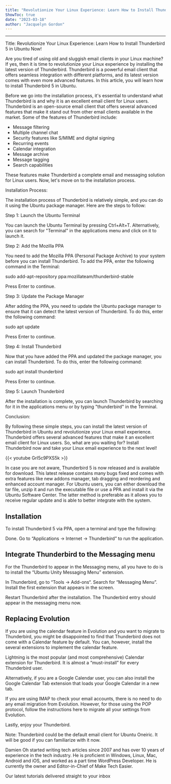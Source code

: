 ```yaml
---
title: "Revolutionize Your Linux Experience: Learn How to Install Thunderbird 5 in Ubuntu Now!"
ShowToc: true 
date: "2023-03-18"
author: "Jacquelyn Gordon"
---
```

*****
Title: Revolutionize Your Linux Experience: Learn How to Install Thunderbird 5 in Ubuntu Now!

Are you tired of using old and sluggish email clients in your Linux machine? If yes, then it is time to revolutionize your Linux experience by installing the latest version of Thunderbird. Thunderbird is a powerful email client that offers seamless integration with different platforms, and its latest version comes with even more advanced features. In this article, you will learn how to install Thunderbird 5 in Ubuntu.

Before we go into the installation process, it's essential to understand what Thunderbird is and why it is an excellent email client for Linux users. Thunderbird is an open-source email client that offers several advanced features that make it stand out from other email clients available in the market. Some of the features of Thunderbird include:

- Message filtering
- Multiple channel chat
- Security features like S/MIME and digital signing
- Recurring events
- Calendar integration
- Message archive
- Message tagging
- Search capabilities

These features make Thunderbird a complete email and messaging solution for Linux users. Now, let's move on to the installation process.

Installation Process:

The installation process of Thunderbird is relatively simple, and you can do it using the Ubuntu package manager. Here are the steps to follow:

Step 1: Launch the Ubuntu Terminal

You can launch the Ubuntu Terminal by pressing Ctrl+Alt+T. Alternatively, you can search for "Terminal" in the applications menu and click on it to launch it.

Step 2: Add the Mozilla PPA

You need to add the Mozilla PPA (Personal Package Archive) to your system before you can install Thunderbird. To add the PPA, enter the following command in the Terminal:

sudo add-apt-repository ppa:mozillateam/thunderbird-stable

Press Enter to continue.

Step 3: Update the Package Manager

After adding the PPA, you need to update the Ubuntu package manager to ensure that it can detect the latest version of Thunderbird. To do this, enter the following command:

sudo apt update

Press Enter to continue.

Step 4: Install Thunderbird

Now that you have added the PPA and updated the package manager, you can install Thunderbird. To do this, enter the following command:

sudo apt install thunderbird

Press Enter to continue.

Step 5: Launch Thunderbird

After the installation is complete, you can launch Thunderbird by searching for it in the applications menu or by typing "thunderbird" in the Terminal.

Conclusion:

By following these simple steps, you can install the latest version of Thunderbird in Ubuntu and revolutionize your Linux email experience. Thunderbird offers several advanced features that make it an excellent email client for Linux users. So, what are you waiting for? Install Thunderbird now and take your Linux email experience to the next level!

{{< youtube GrI5c9PXS5k >}} 



In case you are not aware, Thunderbird 5 is now released and is available for download. This latest release contains many bugs fixed and comes with extra features like new addons manager, tab dragging and reordering and enhanced account manager. For Ubuntu users, you can either download the tar file, unzip it and run the executable file or use a PPA and install it via the Ubuntu Software Center. The latter method is preferable as it allows you to receive regular update and is able to better integrate with the system.

 
## Installation
 
To install Thunderbird 5 via PPA, open a terminal and type the following:
 
Done. Go to “Applications -> Internet -> Thunderbird” to run the application.
 
## Integrate Thunderbird to the Messaging menu
 
For the Thunderbird to appear in the Messaging menu, all you have to do is to install the “Ubuntu Unity Messaging Menu” extension.
 
In Thunderbird, go to “Tools -> Add-ons“. Search for “Messaging Menu”. Install the first extension that appears in the screen.
 

 
Restart Thunderbird after the installation. The Thunderbird entry should appear in the messaging menu now. 
 
## Replacing Evolution 
 
If you are using the calendar feature in Evolution and you want to migrate to Thunderbird, you might be disappointed to find that Thunderbird does not come with a Calendar feature by default. You can, however, install the several extensions to implement the calendar feature. 
 
Lightning is the most popular (and most comprehensive) Calendar extension for Thunderbird. It is almost a “must-install” for every Thunderbird user. 
 
Alternatively, if you are a Google Calendar user, you can also install the Google Calendar Tab extension that loads your Google Calendar in a new tab.
 
If you are using IMAP to check your email accounts, there is no need to do any email migration from Evolution. However, for those using the POP protocol, follow the instructions here to migrate all your settings from Evolution.
 
Lastly, enjoy your Thunderbird. 
 
Note: Thunderbird could be the default email client for Ubuntu Oneiric. It will be good if you can familiarize with it now. 
 
Damien Oh started writing tech articles since 2007 and has over 10 years of experience in the tech industry. He is proficient in Windows, Linux, Mac, Android and iOS, and worked as a part time WordPress Developer. He is currently the owner and Editor-in-Chief of Make Tech Easier.
 
Our latest tutorials delivered straight to your inbox




